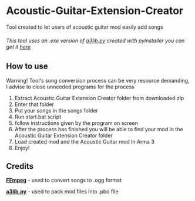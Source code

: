 # Acoustic-Guitar-Extension-Creator
Tool created to let users of acoustic guitar mod easily add songs

###### This tool uses an .exe version of [a3lib.py](https://github.com/4d4a5852/a3lib.py) created with pyinstaller you can get it [here](https://github.com/Hubix9/a3lib.py/releases)

## How to use

Warning! Tool's song conversion process can be very resource demanding, I advise to close unneeded programs for the process

1. Extract Acoustic Guitar Extension Creator folder from downloaded zip
2. Enter that folder
3. Put your songs in the songs folder
4. Run start.bat script
5. follow instructions given by the program on screen
6. After the process has finished you will be able to find your mod in the Acoustic Guitar Extension Creator folder
7. Load created mod and the Acoustic Guitar mod in Arma 3
8. Enjoy!


## Credits
**[FFmpeg](https://www.ffmpeg.org/)** - used to convert songs to .ogg format

**[a3lib.py](https://github.com/4d4a5852/a3lib.py)** - used to pack mod files into .pbo file
